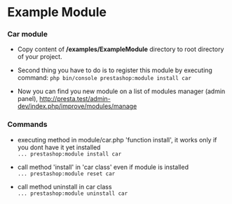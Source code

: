 # Example Module

### Car module

* Copy content of **/examples/ExampleModule** directory to root directory of your project.

* Second thing you have to do is to register this module by executing command:
`php bin/console prestashop:module install car`
* Now you can find you new module on a list of modules manager (admin panel), http://presta.test/admin-dev/index.php/improve/modules/manage

### Commands
* executing method in module/car.php 'function install', it works only if you dont have it yet installed\
 `... prestashop:module install car`

* call method 'install' in 'car class' even if module is installed \
 `... prestashop:module reset car`

* call method uninstall in car class\
`... prestashop:module uninstall car`
